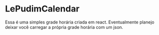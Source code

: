 # LePudimCalendar

Essa é uma simples grade horária criada em react. Eventualmente planejo deixar você carregar a própria grade horária com um json.
